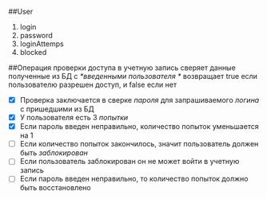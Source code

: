 ##User
1. login
1. password
1. loginAttemps
1. blocked

##Операция проверки доступа в учетную запись
сверяет данные полученные из БД с _*введенными пользователя *_
возвращает true если пользователю разрешен доступ, и false если нет

- [X] Проверка заключается в сверке _*пароля*_ для запрашиваемого _*логина*_ с пришедшими из БД
- [X] У пользователя есть 3 _*попытки*_
- [X] Если пароль введен неправильно, количество попыток уменьшается на 1
- [ ] Если количество попыток закончилось, значит пользователь должен быть _*заблокирован*_
- [ ] Если пользователь заблокирован он не может войти в учетную запись
- [ ] Если пароль введен неправильно, то количество попыток должно быть восстановлено